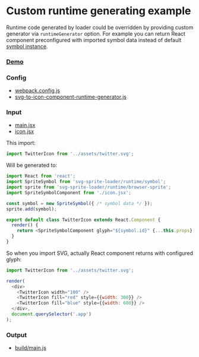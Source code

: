 # Custom runtime generating example

Runtime code generated by loader could be overridden by providing custom generator via `runtimeGenerator` option. 
For example you can return React component preconfigured with imported symbol data instead of default [symbol instance](https://github.com/JetBrains/svg-baker/blob/master/packages/svg-baker-runtime/src/symbol.js).
 
### [Demo](demo.html)

### Config

- [webpack.config.js](webpack.config.js)
- [svg-to-icon-component-runtime-generator.js](svg-to-icon-component-runtime-generator.js)

### Input

- [main.jsx](main.jsx)
- [icon.jsx](icon.jsx)

This import:

```js
import TwitterIcon from '../assets/twitter.svg';
```

Will be generated to:

```js
import React from 'react';
import SpriteSymbol from 'svg-sprite-loader/runtime/symbol';
import sprite from 'svg-sprite-loader/runtime/browser-sprite';
import SpriteSymbolComponent from './icon.jsx';

const symbol = new SpriteSymbol({ /* symbol data */ });
sprite.add(symbol);

export default class TwitterIcon extends React.Component {
  render() {
    return <SpriteSymbolComponent glyph="${symbol.id}" {...this.props} />;
  }
}
```

So when you import SVG, actually React component returns with configured glyph:

```js
import TwitterIcon from '../assets/twitter.svg';

render(
  <div>
    <TwitterIcon width="100" />
    <TwitterIcon fill="red" style={{width: 300}} />
    <TwitterIcon fill="blue" style={{width: 600}} />
  </div>,
  document.querySelector('.app')
);
```

### Output

- [build/main.js](build/main.js)
